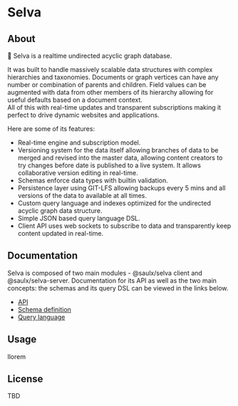 # Selva

## About

🌴 Selva is a realtime undirected acyclic graph database.

It was built to handle massively scalable data structures with complex hierarchies and taxonomies. Documents or graph vertices can have any number or combination of parents and children. Field values can be augmented with data from other members of its hierarchy allowing for useful defaults based on a document context.  
All of this with real-time updates and transparent subscriptions making it perfect to drive dynamic websites and applications.

Here are some of its features:

  - Real-time engine and subscription model.
  - Versioning system for the data itself allowing branches of data to be merged and revised into the master data, allowing content creators to try changes before date is published to a live system. It allows collaborative version editing in real-time.
  - Schemas enforce data types with builtin validation.
  - Persistence layer using GIT-LFS allowing backups every 5 mins and all versions of the data to available at all times.
  - Custom query language and indexes optimized for the undirected acyclic graph data structure.
  - Simple JSON based query language DSL.
  - Client API uses web sockets to subscribe to data and transparently keep content updated in real-time.

## Documentation

Selva is composed of two main modules - @saulx/selva client and @saulx/selva-server.
Documentation for its API as well as the two main concepts: the schemas and its query DSL can be viewed in the links below.

  - [API](docs/api.md)
  - [Schema definition](docs/schemas.md)
  - [Query language](docs/query.md)

## Usage

llorem

## License

TBD
